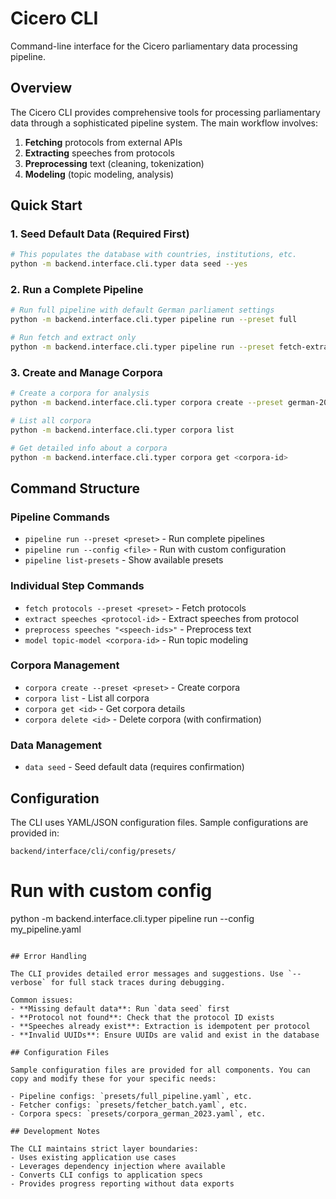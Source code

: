 # Cicero CLI

Command-line interface for the Cicero parliamentary data processing pipeline.

## Overview

The Cicero CLI provides comprehensive tools for processing parliamentary data through a sophisticated pipeline system. The main workflow involves:

1. **Fetching** protocols from external APIs
2. **Extracting** speeches from protocols  
3. **Preprocessing** text (cleaning, tokenization)
4. **Modeling** (topic modeling, analysis)

## Quick Start

### 1. Seed Default Data (Required First)
```bash
# This populates the database with countries, institutions, etc.
python -m backend.interface.cli.typer data seed --yes
```

### 2. Run a Complete Pipeline
```bash
# Run full pipeline with default German parliament settings
python -m backend.interface.cli.typer pipeline run --preset full

# Run fetch and extract only
python -m backend.interface.cli.typer pipeline run --preset fetch-extract
```

### 3. Create and Manage Corpora
```bash
# Create a corpora for analysis
python -m backend.interface.cli.typer corpora create --preset german-2023

# List all corpora
python -m backend.interface.cli.typer corpora list

# Get detailed info about a corpora
python -m backend.interface.cli.typer corpora get <corpora-id>
```

## Command Structure

### Pipeline Commands
- `pipeline run --preset <preset>` - Run complete pipelines
- `pipeline run --config <file>` - Run with custom configuration
- `pipeline list-presets` - Show available presets

### Individual Step Commands
- `fetch protocols --preset <preset>` - Fetch protocols
- `extract speeches <protocol-id>` - Extract speeches from protocol
- `preprocess speeches "<speech-ids>"` - Preprocess text
- `model topic-model <corpora-id>` - Run topic modeling

### Corpora Management
- `corpora create --preset <preset>` - Create corpora
- `corpora list` - List all corpora
- `corpora get <id>` - Get corpora details
- `corpora delete <id>` - Delete corpora (with confirmation)

### Data Management
- `data seed` - Seed default data (requires confirmation)

## Configuration

The CLI uses YAML/JSON configuration files. Sample configurations are provided in:
```
backend/interface/cli/config/presets/
```

# Run with custom config
python -m backend.interface.cli.typer pipeline run --config my_pipeline.yaml
```

## Error Handling

The CLI provides detailed error messages and suggestions. Use `--verbose` for full stack traces during debugging.

Common issues:
- **Missing default data**: Run `data seed` first
- **Protocol not found**: Check that the protocol ID exists
- **Speeches already exist**: Extraction is idempotent per protocol
- **Invalid UUIDs**: Ensure UUIDs are valid and exist in the database

## Configuration Files

Sample configuration files are provided for all components. You can copy and modify these for your specific needs:

- Pipeline configs: `presets/full_pipeline.yaml`, etc.
- Fetcher configs: `presets/fetcher_batch.yaml`, etc.  
- Corpora specs: `presets/corpora_german_2023.yaml`, etc.

## Development Notes

The CLI maintains strict layer boundaries:
- Uses existing application use cases
- Leverages dependency injection where available
- Converts CLI configs to application specs
- Provides progress reporting without data exports
